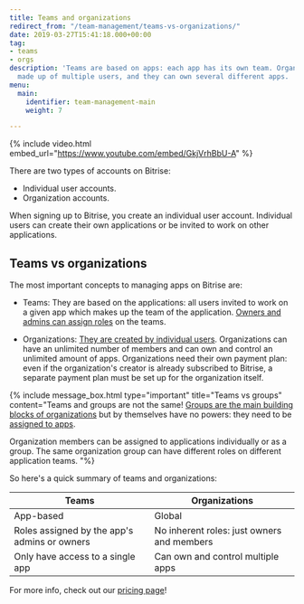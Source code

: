 ```yaml
---
title: Teams and organizations
redirect_from: "/team-management/teams-vs-organizations/"
date: 2019-03-27T15:41:18.000+00:00
tag:
- teams
- orgs
description: 'Teams are based on apps: each app has its own team. Organizations are
  made up of multiple users, and they can own several different apps. '
menu:
  main:
    identifier: team-management-main
    weight: 7

---
```

{% include video.html embed_url="https://www.youtube.com/embed/GkjVrhBbU-A" %}

There are two types of accounts on Bitrise:

* Individual user accounts.
* Organization accounts.

When signing up to Bitrise, you create an individual user account. Individual users can create their own applications or be invited to work on other applications.

## Teams vs organizations

The most important concepts to managing apps on Bitrise are:

* Teams: They are based on the applications: all users invited to work on a given app which makes up the team of the application. [Owners and admins can assign roles](/team-management/user-roles-on-app-teams/) on the teams.


* Organizations: [They are created by individual users](/team-management/organizations/creating-org/). Organizations can have an unlimited number of members and can own and control an unlimited amount of apps. Organizations need their own payment plan: even if the organization's creator is already subscribed to Bitrise, a separate payment plan must be set up for the organization itself.

{% include message_box.html type="important" title="Teams vs groups" content="Teams and groups are not the same! [Groups are the main building blocks of organizations](/team-management/organizations/members-organizations/) but by themselves have no powers: they need to be [assigned to apps](/team-management/organizations/managing-apps/#assigning-groups-to-apps).

Organization members can be assigned to applications individually or as a group. The same organization group can have different roles on different application teams. "%}

So here's a quick summary of teams and organizations:

| Teams | Organizations |
| --- | --- |
| App-based | Global |
| Roles assigned by the app's admins or owners | No inherent roles: just owners and members |
| Only have access to a single app | Can own and control multiple apps |

For more info, check out our [pricing page](https://www.bitrise.io/pricing/)!